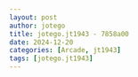 ```yaml
---
layout: post
author: jotego
title: jotego.jt1943 - 7858a00
date: 2024-12-20
categories: [Arcade, jt1943]
tags: [jotego.jt1943]
---
```


